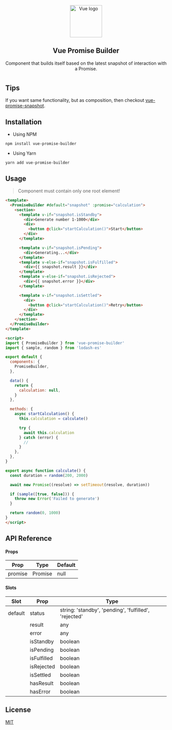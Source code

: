 <p align="center"><img width="100" height="100" src="https://vuejs.org/images/logo.png" alt="Vue logo"></p>

<h2 align="center">Vue Promise Builder</h2>

<p align="center">
  Component that builds itself based on the latest snapshot of interaction with a Promise.
</p>

#

## Tips

If you want same functionality, but as composition, then checkout [vue-promise-snapshot](https://github.com/c5n8/vue-promise-snapshot#readme).

## Installation

- Using NPM
```
npm install vue-promise-builder
```

- Using Yarn
```
yarn add vue-promise-builder
```

## Usage

> Component must contain only one root element!

```html
<template>
  <PromiseBuilder #default="snapshot" :promise="calculation">
    <section>
      <template v-if="snapshot.isStandby">
        <div>Generate number 1-1000</div>
        <div>
          <button @click="startCalculation()">Start</button>
        </div>
      </template>

      <template v-if="snapshot.isPending">
        <div>Generating...</div>
      </template>
      <template v-else-if="snapshot.isFulfilled">
        <div>{{ snapshot.result }}</div>
      </template>
      <template v-else-if="snapshot.isRejected">
        <div>{{ snapshot.error }}</div>
      </template>

      <template v-if="snapshot.isSettled">
        <div>
          <button @click="startCalculation()">Retry</button>
        </div>
      </template>
    </section>
  </PromiseBuilder>
</template>

<script>
import { PromiseBuilder } from 'vue-promise-builder'
import { sample, random } from 'lodash-es'

export default {
  components: {
    PromiseBuilder,
  },

  data() {
    return {
      calculation: null,
    }
  },

  methods: {
    async startCalculation() {
      this.calculation = calculate()

      try {
        await this.calculation
      } catch (error) {
        //
      }
    },
  },
}

export async function calculate() {
  const duration = random(200, 2000)

  await new Promise((resolve) => setTimeout(resolve, duration))

  if (sample([true, false])) {
    throw new Error('Failed to generate')
  }

  return random(0, 1000)
}
</script>
```

## API Reference

#### Props

| Prop    | Type    | Default |
| ------- | ------- | ------- |
| promise | Promise | null    |

#### Slots

| Slot    | Prop        | Type                                                  |
| ------- | ----------- | ----------------------------------------------------- |
| default | status      | string: 'standby', 'pending', 'fulfilled', 'rejected' |
|         | result      | any                                                   |
|         | error       | any                                                   |
|         | isStandby   | boolean                                               |
|         | isPending   | boolean                                               |
|         | isFulfilled | boolean                                               |
|         | isRejected  | boolean                                               |
|         | isSettled   | boolean                                               |
|         | hasResult   | boolean                                               |
|         | hasError    | boolean                                               |

## License

[MIT](http://opensource.org/licenses/MIT)
